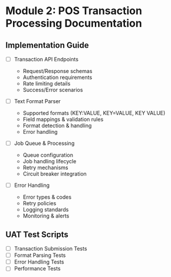 # Module 2: POS Transaction Processing Documentation

## Implementation Guide
- [ ] Transaction API Endpoints
    - Request/Response schemas
    - Authentication requirements
    - Rate limiting details
    - Success/Error scenarios

- [ ] Text Format Parser
    - Supported formats (KEY:VALUE, KEY=VALUE, KEY VALUE)
    - Field mappings & validation rules
    - Format detection & handling
    - Error handling

- [ ] Job Queue & Processing
    - Queue configuration
    - Job handling lifecycle
    - Retry mechanisms
    - Circuit breaker integration

- [ ] Error Handling
    - Error types & codes
    - Retry policies
    - Logging standards
    - Monitoring & alerts

## UAT Test Scripts
- [ ] Transaction Submission Tests
- [ ] Format Parsing Tests
- [ ] Error Handling Tests
- [ ] Performance Tests

